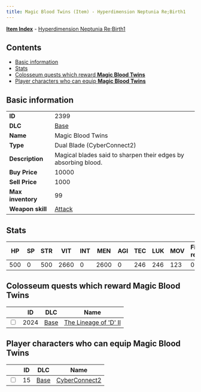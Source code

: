 ```yaml
---
title: Magic Blood Twins (Item) - Hyperdimension Neptunia Re;Birth1
---
```


[**Item Index**](/neptunia/rb1/item/index.html) - [Hyperdimension Neptunia Re;Birth1](/neptunia/rb1)

## Contents

- [Basic information](#basic-information)
- [Stats](#stats)
- [Colosseum quests which reward **Magic Blood Twins**](#colosseum-quests-which-reward-magic-blood-twins)
- [Player characters who can equip **Magic Blood Twins**](#player-characters-who-can-equip-magic-blood-twins)
## Basic information

|   |   |
| -- | -- |
| **ID** | 2399 |
| **DLC** | [Base](/neptunia/rb1/dlc/1-base.html) |
| **Name** | Magic Blood Twins |
| **Type** | Dual Blade (CyberConnect2) |
| **Description** | Magical blades said to sharpen their edges by absorbing blood. |
| **Buy Price** | 10000 |
| **Sell Price** | 1000 |
| **Max inventory** | 99 |
| **Weapon skill** | [Attack](/neptunia/rb1/skill/1-2701-attack.html) |


## Stats

| HP | SP | STR | VIT | INT | MEN | AGI | TEC | LUK | MOV | Fire res. | Ice res. | Wind res. | Lightning res. |
| -- | -- | --- | --- | --- | --- | --- | --- | --- | --- | --------- | -------- | --------- | -------------- |
| 500 | 0 | 500 | 2660 | 0 | 2600 | 0 | 246 | 246 | 123 | 0 | 0 | 0 | 0 |


## Colosseum quests which reward **Magic Blood Twins**

|    | ID | DLC | Name |
| -- | -- | --- | ---- |
| <input type="checkbox" id="rb1-colosseum-1-2024" class="trackbox" /> | 2024 | [Base](/neptunia/rb1/dlc/1-base.html) | [The Lineage of 'D' II](/neptunia/rb1/colosseum/1-2024-the-lineage-of-d-ii.html) |


## Player characters who can equip **Magic Blood Twins**

|    | ID | DLC | Name |
| -- | -- | --- | ---- |
| <input type="checkbox" id="rb1-player-1-15" class="trackbox" /> | 15 | [Base](/neptunia/rb1/dlc/1-base.html) | [CyberConnect2](/neptunia/rb1/player/1-15-cyberconnect2.html) |

